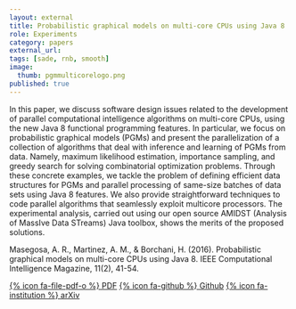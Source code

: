 ```yaml
---
layout: external
title: Probabilistic graphical models on multi-core CPUs using Java 8
role: Experiments
category: papers
external_url: 
tags: [sade, rnb, smooth]
image:
  thumb: pgmmulticorelogo.png
published: true
---
```


In this paper, we discuss software design issues related to the development of parallel computational intelligence algorithms on multi-core CPUs, using the new Java 8 functional programming features. In particular, we focus on probabilistic graphical models (PGMs) and present the parallelization of a collection of algorithms that deal with inference and learning of PGMs from data. Namely, maximum likelihood estimation, importance sampling, and greedy search for solving combinatorial optimization problems. Through these concrete examples, we tackle the problem of defining efficient data structures for PGMs and parallel processing of same-size batches of data sets using Java 8 features. We also provide straightforward techniques to code parallel algorithms that seamlessly exploit multicore processors. The experimental analysis, carried out using our open source AMIDST (Analysis of MassIve Data STreams) Java toolbox, shows the merits of the proposed solutions.

Masegosa, A. R., Martinez, A. M., & Borchani, H. (2016). Probabilistic graphical models on multi-core CPUs using Java 8.
IEEE Computational Intelligence Magazine, 11(2), 41-54.

[{% icon fa-file-pdf-o %} PDF](https://ieeexplore.ieee.org/abstract/document/7450294/) [{% icon fa-github %} Github](https://github.com/amidst/toolbox) [{% icon fa-institution %} arXiv](https://arxiv.org/pdf/1604.07990)
